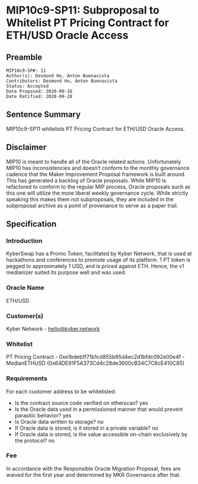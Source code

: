 # MIP10c9-SP11: Subproposal to Whitelist PT Pricing Contract for ETH/USD Oracle Access

## Preamble
```
MIP10c9-SP#: 11
Author(s): Desmond Ho, Anton Buenavista
Contributors: Desmond Ho, Anton Buenavista
Status: Accepted
Date Proposed: 2020-09-16
Date Ratified: 2020-09-28
```

## Sentence Summary
MIP10c9-SP11 whitelists PT Pricing Contract for ETH/USD Oracle Access.

## Disclaimer

MIP10 is meant to handle all of the Oracle related actions. Unfortunately MIP10 has inconsistencies and doesn’t conform to the monthly governance cadence that the Maker Improvement Proposal framework is built around. This has generated a backlog of Oracle proposals. While MIP10 is refactored to conform to the regular MIP process, Oracle proposals such as this one will utilize the more liberal weekly governance cycle. While strictly speaking this makes them not subproposals, they are included in the subproposal archive as a point of provenance to serve as a paper trail.

## Specification

### Introduction

KyberSwap has a Promo Token, facilitated by Kyber Network, that is used at hackathons and conferences to promote usage of its platform. 1 PT token is pegged to approximately 1 USD, and is priced against ETH. Hence, the v1 medianizer suited its purpose well and was used.

### Oracle Name

ETH/USD

### Customer(s)

Kyber Network - [hello@kyber.network](mailto:hello@kyber.network)

### Whitelist

PT Pricing Contract - 0xe1bdeb1f71b1cd855b95d4ec2d1bfdc092e00e4f - MedianETHUSD (0x64DE91F5A373Cd4c28de3600cB34C7C6cE410C85)

### Requirements

For each customer address to be whitelisted:

* Is the contract source code verified on etherscan? yes
* Is the Oracle data used in a permissioned manner that would prevent parasitic behavior? yes
* Is Oracle data written to storage? no
* If Oracle data is stored, is it stored in a private variable? no
* If Oracle data is stored, is the value accessible on-chain exclusively by the protocol? no

### Fee

In accordance with the Responsible Oracle Migration Proposal, fees are waived for the first year and determined by MKR Governance after that.